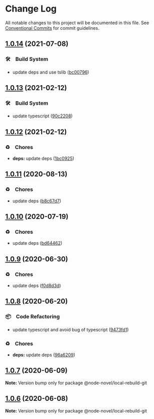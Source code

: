 # Change Log

All notable changes to this project will be documented in this file.
See [Conventional Commits](https://conventionalcommits.org) for commit guidelines.

## [1.0.14](https://github.com/bluelovers/ws-node-novel/compare/@node-novel/local-rebuild-git@1.0.13...@node-novel/local-rebuild-git@1.0.14) (2021-07-08)


### 🛠　Build System

* update deps and use tslib ([bc00796](https://github.com/bluelovers/ws-node-novel/commit/bc007968e0dde703a1b4e79d147bd7122fe3468b))





## [1.0.13](https://github.com/bluelovers/ws-node-novel/compare/@node-novel/local-rebuild-git@1.0.12...@node-novel/local-rebuild-git@1.0.13) (2021-02-12)


### 🛠　Build System

* update typescript ([90c2208](https://github.com/bluelovers/ws-node-novel/commit/90c22085d647eea8c5e8c4a24ca3dd63cbf784af))





## [1.0.12](https://github.com/bluelovers/ws-node-novel/compare/@node-novel/local-rebuild-git@1.0.11...@node-novel/local-rebuild-git@1.0.12) (2021-02-12)


### ♻️　Chores

* **deps:** update deps ([1bc0925](https://github.com/bluelovers/ws-node-novel/commit/1bc09257c16754054103f3aec637dcf18f81f25a))





## [1.0.11](https://github.com/bluelovers/ws-node-novel/compare/@node-novel/local-rebuild-git@1.0.10...@node-novel/local-rebuild-git@1.0.11) (2020-08-13)


### ♻️　Chores

* update deps ([b8c67d7](https://github.com/bluelovers/ws-node-novel/commit/b8c67d7e0447d0afdedef9d1023f254c929efbeb))





## [1.0.10](https://github.com/bluelovers/ws-node-novel/compare/@node-novel/local-rebuild-git@1.0.9...@node-novel/local-rebuild-git@1.0.10) (2020-07-19)


### ♻️　Chores

* update deps ([bd64462](https://github.com/bluelovers/ws-node-novel/commit/bd644622f4f1f4941293c180272df22ec30d402a))





## [1.0.9](https://github.com/bluelovers/ws-node-novel/compare/@node-novel/local-rebuild-git@1.0.8...@node-novel/local-rebuild-git@1.0.9) (2020-06-30)


### ♻️　Chores

* update deps ([f0d8d3d](https://github.com/bluelovers/ws-node-novel/commit/f0d8d3d96cef067e3f1c2bc8c5e4110110d5c25b))





## [1.0.8](https://github.com/bluelovers/ws-node-novel/compare/@node-novel/local-rebuild-git@1.0.7...@node-novel/local-rebuild-git@1.0.8) (2020-06-20)


### 📦　Code Refactoring

* update typescript and avoid bug of typescript ([9473fd1](https://github.com/bluelovers/ws-node-novel/commit/9473fd159a3e0774e7646ab2dc60d73a4667f09b))


### ♻️　Chores

* **deps:** update deps ([96a6209](https://github.com/bluelovers/ws-node-novel/commit/96a62099f0774dae433a16b9e20f2c4ddd518749))





## [1.0.7](https://github.com/bluelovers/ws-node-novel/compare/@node-novel/local-rebuild-git@1.0.6...@node-novel/local-rebuild-git@1.0.7) (2020-06-09)

**Note:** Version bump only for package @node-novel/local-rebuild-git





## [1.0.6](https://github.com/bluelovers/ws-node-novel/compare/@node-novel/local-rebuild-git@1.0.5...@node-novel/local-rebuild-git@1.0.6) (2020-06-08)

**Note:** Version bump only for package @node-novel/local-rebuild-git
